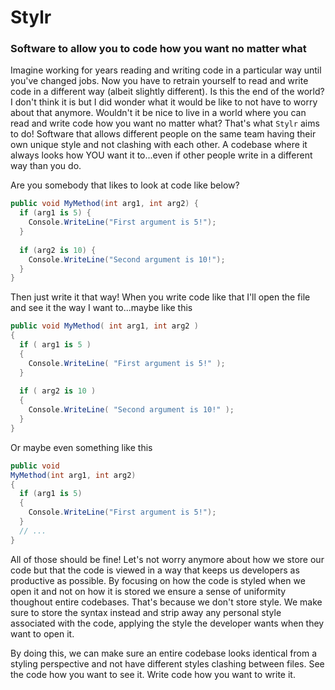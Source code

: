 # Stylr
### Software to allow you to code how you want no matter what

Imagine working for years reading and writing code in a particular way until you've changed jobs.  Now you have to retrain yourself to read and write code in a different way (albeit slightly different).  Is this the end of the world?  I don't think it is but I did wonder what it would be like to not have to worry about that anymore.  Wouldn't it be nice to live in a world where you can read and write code how you want no matter what?  That's what `Stylr` aims to do!  Software that allows different people on the same team having their own unique style and not clashing with each other.  A codebase where it always looks how YOU want it to...even if other people write in a different way than you do.

Are you somebody that likes to look at code like below?
```cs
public void MyMethod(int arg1, int arg2) {
  if (arg1 is 5) {
    Console.WriteLine("First argument is 5!");
  }
  
  if (arg2 is 10) {
    Console.WriteLine("Second argument is 10!");
  }
}
```
Then just write it that way!  When you write code like that I'll open the file and see it the way I want to...maybe like this
```cs
public void MyMethod( int arg1, int arg2 )
{
  if ( arg1 is 5 )
  {
    Console.WriteLine( "First argument is 5!" );
  }
  
  if ( arg2 is 10 )
  {
    Console.WriteLine( "Second argument is 10!" );
  }
}
```
Or maybe even something like this
```cs
public void
MyMethod(int arg1, int arg2)
{
  if (arg1 is 5)
  {
    Console.WriteLine("First argument is 5!");
  }
  // ...
}
```

All of those should be fine!  Let's not worry anymore about how we store our code but that the code is viewed in a way that keeps us developers as productive as possible.  By focusing on how the code is styled when we open it and not on how it is stored we ensure a sense of uniformity thoughout entire codebases.  That's because we don't store style.  We make sure to store the syntax instead and strip away any personal style associated with the code, applying the style the developer wants when they want to open it.

By doing this, we can make sure an entire codebase looks identical from a styling perspective and not have different styles clashing between files.  See the code how you want to see it.  Write code how you want to write it.

